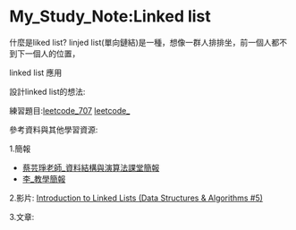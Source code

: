 # My_Study_Note:Linked list
什麼是liked list?
linjed list(單向鏈結)是一種，想像一群人排排坐，前一個人都不 到下一個人的位置，

linked list 應用


設計linked list的想法:








練習題目:[leetcode_707]() [leetcode_]()

參考資料與其他學習資源:

1.簡報
* [蔡芸琤老師_資料結構與演算法課堂簡報](https://docs.google.com/presentation/d/e/2PACX-1vTB218-EdUZ5jpNz6Uv4TOZQc37Y281v128_aRcWC6EhkTQs5bS8fh7yysmcuzb9R2QPN6_PDshFWL_/pub?start=false&loop=false&delayms=3000&slide=id.p)
*  [李_教學簡報]()

2.影片:
[Introduction to Linked Lists (Data Structures & Algorithms #5)](https://www.youtube.com/watch?v=WwfhLC16bis)

3.文章:
